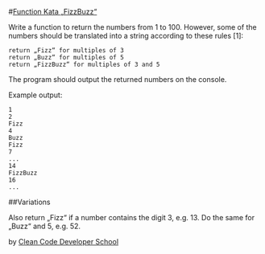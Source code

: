 #[Function Kata „FizzBuzz“](http://ccd-school.de/en/coding-dojo/function-katas/fizzbuzz/)

Write a function to return the numbers from 1 to 100. However, some of the numbers should be translated into a string according to these rules [1]:

    return „Fizz“ for multiples of 3
    return „Buzz“ for multiples of 5
    return „FizzBuzz“ for multiples of 3 and 5

The program should output the returned numbers on the console.

Example output:

    1
    2
    Fizz
    4
    Buzz
    Fizz
    7
    ...
    14
    FizzBuzz
    16
    ...


##Variations

Also return „Fizz“ if a number contains the digit 3, e.g. 13. Do the same for „Buzz“ and 5, e.g. 52.


by [Clean Code Developer School](http://ccd-school.de/)